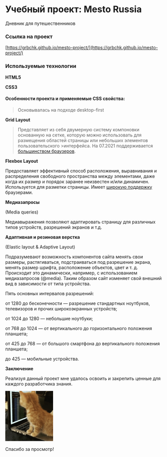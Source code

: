 # Учебный проект: Mesto Russia
Дневник для путешественников
### Ссылка на проект
[https://grbchk.github.io/mesto-project/](https://grbchk.github.io/mesto-project/)
### Используемые технологии

**HTML5**

**CSS3**

#### Особенности проекта и применяемые CSS свойства:

> Основывалась на подходе desktop-first

**Grid Layout**

>Представляет из себя двумерную систему компоновки основанную на сетке, которую можно использовать для размещения областей страницы или небольших элементов пользовательского >интерфейса. На 07.2021 поддерживается [большинством браузеров](https://caniuse.com/?search=grid).

**Flexbox Layout**

Предоставляет эффективный способ расположения, выравнивания и распределения свободного пространства между элементами, даже когда их размер и порядок заранее неизвестен и/или динамичен. Используется для разметки страницы. Имеет [широкую поддержку](https://caniuse.com/?search=flex) браузерами.

**Медиазапросы**

(Media queries)

Медиавыражения позволяют адаптировать страницу для различных типов устройств, разрешений экранов и т.д.

**Адаптивная и резиновая верстка**

(Elastic layout & Adaptive Layout)

Подразумевают возможность компонентов сайта менять свои размеры, растягиваться, подстраиваться под разрешение экрана, менять размер шрифта, расположение объектов, цвет и т. д. Происходит это динамически, например, с использованием медиазапросов (@media). Таким образом сайт изменяет свой внешний вид в зависимости от типа устройства.

Пять основных интервалов разрешений:

от 1280 до бесконечности — разрешение стандартных ноутбуков, телевизоров и прочих широкоэкранных устройств;

от 1024 до 1280 — небольшие ноутбуки;

от 768 до 1024  — от вертикального до горизонтального положения планшета;

от 425 до 768 — от большого смартфона до вертикального положения планшета;

до 425 — мобильные устройства.

**Заключение**

Реализуя данный проект мне удалось освоить и закрепить ценные для каждого разработчика знания.

<img  src="./images/cat-meme.gif" width="30%">

Спасибо за просмотр!
